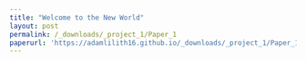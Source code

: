 ```yaml
---
title: "Welcome to the New World"
layout: post
permalink: /_downloads/_project_1/Paper_1
paperurl: 'https://adamlilith16.github.io/_downloads/_project_1/Paper_1.pdf'
---
```



[Download paper here]: (https://adamlilith16.github.io/_downloads/_project_1/Paper_1.pdf)
